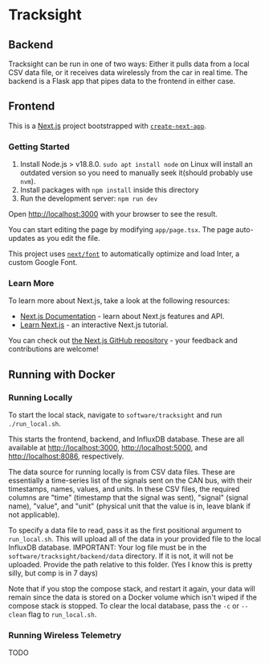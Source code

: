 # Tracksight

## Backend
<!-- 
This is outdated, we've moved to Docker now. -Gus
The backend is brought up by running the pipenv shell after it is installed. Then enter /software/tracksight/backend/app and run python/telemetry.py 
-->

Tracksight can be run in one of two ways: Either it pulls data from a local CSV data file, or it receives data wirelessly from the car in real time. 
The backend is a Flask app that pipes data to the frontend in either case.

## Frontend

This is a [Next.js](https://nextjs.org/) project bootstrapped with [`create-next-app`](https://github.com/vercel/next.js/tree/canary/packages/create-next-app).

### Getting Started

1. Install Node.js > v18.8.0. `sudo apt install node` on Linux will install an outdated version so you need to manually seek it(should probably use `nvm`).
2. Install packages with `npm install` inside this directory
3. Run the development server: `npm run dev`

Open [http://localhost:3000](http://localhost:3000) with your browser to see the result.

You can start editing the page by modifying `app/page.tsx`. The page auto-updates as you edit the file.

This project uses [`next/font`](https://nextjs.org/docs/basic-features/font-optimization) to automatically optimize and load Inter, a custom Google Font.

### Learn More

To learn more about Next.js, take a look at the following resources:

- [Next.js Documentation](https://nextjs.org/docs) - learn about Next.js features and API.
- [Learn Next.js](https://nextjs.org/learn) - an interactive Next.js tutorial.

You can check out [the Next.js GitHub repository](https://github.com/vercel/next.js/) - your feedback and contributions are welcome!

<!-- 
I think this is outdated but I didn't want to delete. -Gus

### Deploy on Vercel

The easiest way to deploy your Next.js app is to use the [Vercel Platform](https://vercel.com/new?utm_medium=default-template&filter=next.js&utm_source=create-next-app&utm_campaign=create-next-app-readme) from the creators of Next.js.

Check out our [Next.js deployment documentation](https://nextjs.org/docs/deployment) for more details. -->

## Running with Docker

### Running Locally

To start the local stack, navigate to `software/tracksight` and run `./run_local.sh`.

This starts the frontend, backend, and InfluxDB database. These are all available at [http://localhost:3000](http://localhost:3000), [http://localhost:5000](http://localhost:5000), and [http://localhost:8086](http://localhost:8086), respectively.

The data source for running locally is from CSV data files. These are essentially a time-series list of the signals sent on the CAN bus, with 
their timestamps, names, values, and units. In these CSV files, the required columns are "time" (timestamp that the signal was sent), "signal" (signal name), "value", and "unit" (physical unit that the value is in, leave blank if not applicable).

To specify a data file to read, pass it as the first positional argument to `run_local.sh`. This will upload all of the data in your provided file to the local InfluxDB database. IMPORTANT: Your log file must be in the `software/tracksight/backend/data` directory. If it is not, it will not be uploaded. Provide the path relative to this folder. (Yes I know this is pretty silly, but comp is in 7 days)

Note that if you stop the compose stack, and restart it again, your data will remain since the data is stored on a Docker volume which isn't wiped if the compose stack is stopped. To clear the local database, pass the `-c` or `--clean` flag to `run_local.sh`.

### Running Wireless Telemetry

TODO